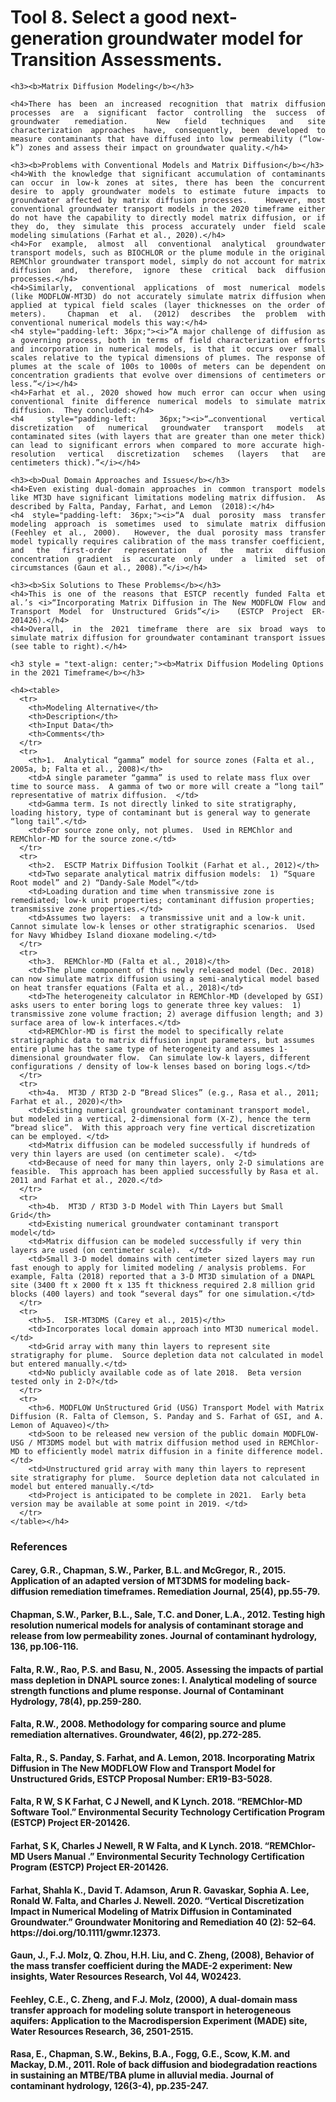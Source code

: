 
<h1 class="fit-head" style="font-weight: bold;" >Tool 8. Select a good next-generation groundwater model for Transition Assessments.</h1>

<div class="row">

  <div class="col-md-4" style = "text-align: justify;">
  
    <h3><b>Matrix Diffusion Modeling</b></h3>
    
    <h4>There has been an increased recognition that matrix diffusion processes are a significant factor controlling the success of groundwater remediation.  New field techniques and site characterization approaches have, consequently, been developed to measure contaminants that have diffused into low permeability (“low-k”) zones and assess their impact on groundwater quality.</h4>
    
    <h3><b>Problems with Conventional Models and Matrix Diffusion</b></h3>
    <h4>With the knowledge that significant accumulation of contaminants can occur in low-k zones at sites, there has been the concurrent desire to apply groundwater models to estimate future impacts to groundwater affected by matrix diffusion processes.   However, most conventional groundwater transport models in the 2020 timeframe either do not have the capability to directly model matrix diffusion, or if they do, they simulate this process accurately under field scale modeling simulations (Farhat et al., 2020).</h4>
    <h4>For example, almost all conventional analytical groundwater transport models, such as BIOCHLOR or the plume module in the original REMChlor groundwater transport model, simply do not account for matrix diffusion and, therefore, ignore these critical back diffusion processes.</h4>
    <h4>Similarly, conventional applications of most numerical models (like MODFLOW-MT3D) do not accurately simulate matrix diffusion when applied at typical field scales (layer thicknesses on the order of meters).  Chapman et al. (2012) describes the problem with conventional numerical models this way:</h4>
    <h4 style="padding-left: 36px;"><i>“A major challenge of diffusion as a governing process, both in terms of field characterization efforts and incorporation in numerical models, is that it occurs over small scales relative to the typical dimensions of plumes. The response of plumes at the scale of 100s to 1000s of meters can be dependent on concentration gradients that evolve over dimensions of centimeters or less.”</i></h4>
    <h4>Farhat et al., 2020 showed how much error can occur when using conventional finite difference numerical models to simulate matrix diffusion.  They concluded:</h4>
    <h4 style="padding-left: 36px;"><i>“…conventional vertical discretization of numerical groundwater transport models at contaminated sites (with layers that are greater than one meter thick) can lead to significant errors when compared to more accurate high-resolution vertical discretization schemes (layers that are centimeters thick).”</i></h4>
    
    <h3><b>Dual Domain Approaches and Issues</b></h3>
    <h4>Even existing dual-domain approaches in common transport models like MT3D have significant limitations modeling matrix diffusion.  As described by Falta, Panday, Farhat, and Lemon  (2018):</h4>
    <h4 style="padding-left: 36px;"><i>“A dual porosity mass transfer modeling approach is sometimes used to simulate matrix diffusion (Feehley et al., 2000).  However, the dual porosity mass transfer model typically requires calibration of the mass transfer coefficient, and the first-order representation of the matrix diffusion concentration gradient is accurate only under a limited set of circumstances (Gaun et al., 2008).”</i></h4>
    
    <h3><b>Six Solutions to These Problems</b></h3>
    <h4>This is one of the reasons that ESTCP recently funded Falta et al.’s <i>“Incorporating Matrix Diffusion in The New MODFLOW Flow and Transport Model for Unstructured Grids”</i>  (ESTCP Project ER-201426).</h4>
    <h4>Overall, in the 2021 timeframe there are six broad ways to simulate matrix diffusion for groundwater contaminant transport issues (see table to right).</h4>
  
  
 
  
  </div>
  
  <div class="col-md-8">
  
    <h3 style = "text-align: center;"><b>Matrix Diffusion Modeling Options in the 2021 Timeframe</b></h3>
    
    <h4><table>
      <tr>
        <th>Modeling Alternative</th>
        <th>Description</th>
        <th>Input Data</th>
        <th>Comments</th>
      </tr>
      <tr>
        <th>1.  Analytical “gamma” model for source zones (Falta et al., 2005a, b; Falta et al., 2008)</th>
        <td>A single parameter “gamma” is used to relate mass flux over time to source mass.  A gamma of two or more will create a “long tail” representative of matrix diffusion.  </td>
        <td>Gamma term. Is not directly linked to site stratigraphy, loading history, type of contaminant but is general way to generate “long tail”.</td>
        <td>For source zone only, not plumes.  Used in REMChlor and REMChlor-MD for the source zone.</td>
      </tr>
      <tr>
        <th>2.  ESCTP Matrix Diffusion Toolkit (Farhat et al., 2012)</th>
        <td>Two separate analytical matrix diffusion models:  1) “Square Root model” and 2) “Dandy-Sale Model”</td>
        <td>Loading duration and time when transmissive zone is remediated; low-k unit properties; contaminant diffusion properties; transmissive zone properties.</td>
        <td>Assumes two layers:  a transmissive unit and a low-k unit.  Cannot simulate low-k lenses or other stratigraphic scenarios.  Used for Navy Whidbey Island dioxane modeling.</td>
      </tr>
      <tr>
        <th>3.  REMChlor-MD (Falta et al., 2018)</th>
        <td>The plume component of this newly released model (Dec. 2018) can now simulate matrix diffusion using a semi-analytical model based on heat transfer equations (Falta et al., 2018)</td>
        <td>The heterogeneity calculator in REMChlor-MD (developed by GSI) asks users to enter boring logs to generate three key values:  1) transmissive zone volume fraction; 2) average diffusion length; and 3) surface area of low-k interfaces.</td>
        <td>REMChlor-MD is first the model to specifically relate stratigraphic data to matrix diffusion input parameters, but assumes entire plume has the same type of heterogeneity and assumes 1-dimensional groundwater flow.  Can simulate low-k layers, different configurations / density of low-k lenses based on boring logs.</td>
      </tr>
      <tr>
        <th>4a.  MT3D / RT3D 2-D “Bread Slices” (e.g., Rasa et al., 2011; Farhat et al., 2020)</th>
        <td>Existing numerical groundwater contaminant transport model, but modeled in a vertical, 2-dimensional form (X-Z), hence the term “bread slice”.  With this approach very fine vertical discretization can be employed. </td>
        <td>Matrix diffusion can be modeled successfully if hundreds of very thin layers are used (on centimeter scale).  </td>
        <td>Because of need for many thin layers, only 2-D simulations are feasible.  This approach has been applied successfully by Rasa et al. 2011 and Farhat et al., 2020.</td>
      </tr>
      <tr>
        <th>4b.  MT3D / RT3D 3-D Model with Thin Layers but Small Grid</th>
        <td>Existing numerical groundwater contaminant transport model</td>
        <td>Matrix diffusion can be modeled successfully if very thin layers are used (on centimeter scale).  </td>
        <td>Small 3-D model domains with centimeter sized layers may run fast enough to apply for limited modeling / analysis problems. For example, Falta (2018) reported that a 3-D MT3D simulation of a DNAPL site (3400 ft x 2000 ft x 135 ft thickness required 2.8 million grid blocks (400 layers) and took “several days” for one simulation.</td>
      </tr>
      <tr>
        <th>5.  ISR-MT3DMS (Carey et al., 2015)</th>
        <td>Incorporates local domain approach into MT3D numerical model.</td>
        <td>Grid array with many thin layers to represent site stratigraphy for plume.  Source depletion data not calculated in model but entered manually.</td>
        <td>No publicly available code as of late 2018.  Beta version tested only in 2-D?</td>
      </tr>
      <tr>
        <th>6. MODFLOW UnStructured Grid (USG) Transport Model with Matrix Diffusion (R. Falta of Clemson, S. Panday and S. Farhat of GSI, and A. Lemon of Aquaveo)</th>
        <td>Soon to be released new version of the public domain MODFLOW-USG / MT3DMS model but with matrix diffusion method used in REMChlor-MD to efficiently model matrix diffusion in a finite difference model. </td>
        <td>Unstructured grid array with many thin layers to represent site stratigraphy for plume.  Source depletion data not calculated in model but entered manually.</td>
        <td>Project is anticipated to be complete in 2021.  Early beta version may be available at some point in 2019. </td>
      </tr>
    </table></h4>

  
  </div>

</div>

 <h3><b>References</b></h3>
  
  <div>
    <h4>Carey, G.R., Chapman, S.W., Parker, B.L. and McGregor, R., 2015. Application of an adapted version of MT3DMS for modeling back‐diffusion remediation timeframes. Remediation Journal, 25(4), pp.55-79.</h4>
    <h4>Chapman, S.W., Parker, B.L., Sale, T.C. and Doner, L.A., 2012. Testing high resolution numerical models for analysis of contaminant storage and release from low permeability zones. Journal of contaminant hydrology, 136, pp.106-116.</h4>
    <h4>Falta, R.W., Rao, P.S. and Basu, N., 2005. Assessing the impacts of partial mass depletion in DNAPL source zones: I. Analytical modeling of source strength functions and plume response. Journal of Contaminant Hydrology, 78(4), pp.259-280.</h4>
    <h4>Falta, R.W., 2008. Methodology for comparing source and plume remediation alternatives. Groundwater, 46(2), pp.272-285.</h4>
    <h4>Falta, R., S. Panday, S. Farhat, and A. Lemon, 2018.  Incorporating Matrix Diffusion in The New MODFLOW Flow and Transport Model for Unstructured Grids, ESTCP Proposal Number: ER19-B3-5028.</h4>
    <h4>Falta, R W, S K Farhat, C J Newell, and K Lynch. 2018. “REMChlor-MD Software Tool.” Environmental Security Technology Certification Program (ESTCP) Project ER-201426.</h4>
    <h4>Farhat, S K, Charles J Newell, R W Falta, and K Lynch. 2018. “REMChlor-MD Users Manual .” Environmental Security Technology Certification Program (ESTCP) Project ER-201426.</h4>
    <h4>Farhat, Shahla K., David T. Adamson, Arun R. Gavaskar, Sophia A. Lee, Ronald W. Falta, and Charles J. Newell. 2020. “Vertical Discretization Impact in Numerical Modeling of Matrix Diffusion in Contaminated Groundwater.” Groundwater Monitoring and Remediation 40 (2): 52–64. https://doi.org/10.1111/gwmr.12373.</h4>
    <h4>Gaun, J., F.J. Molz, Q. Zhou, H.H. Liu, and C. Zheng, (2008), Behavior of the mass transfer coefficient during the MADE-2 experiment:  New insights, Water Resources Research, Vol 44, W02423. </h4>
    <h4>Feehley, C.E., C. Zheng, and F.J. Molz, (2000), A dual-domain mass transfer approach for modeling solute transport in heterogeneous aquifers:  Application to the Macrodispersion Experiment (MADE) site, Water Resources Research, 36, 2501-2515.</h4>
    <h4>Rasa, E., Chapman, S.W., Bekins, B.A., Fogg, G.E., Scow, K.M. and Mackay, D.M., 2011. Role of back diffusion and biodegradation reactions in sustaining an MTBE/TBA plume in alluvial media. Journal of contaminant hydrology, 126(3-4), pp.235-247.</h4>
  </div>


